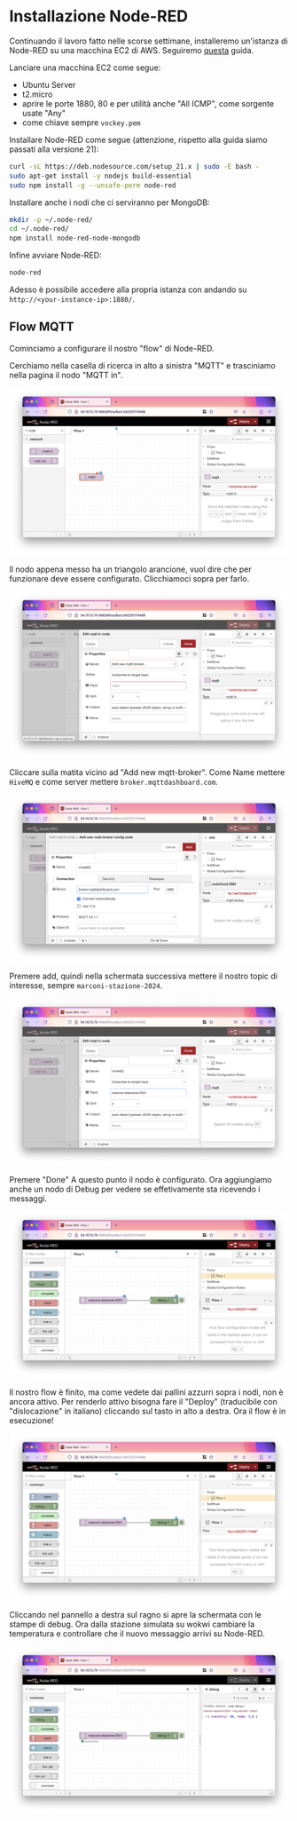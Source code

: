 # Installazione Node-RED

Continuando il lavoro fatto nelle scorse settimane, installeremo un'istanza di Node-RED su una macchina EC2 di AWS. Seguiremo [questa](https://nodered.org/docs/getting-started/aws#running-on-elastic-beanstalk-with-high-availability) guida.

Lanciare una macchina EC2 come segue:

- Ubuntu Server
- t2.micro
- aprire le porte 1880, 80 e per utilità anche "All ICMP", come sorgente usate "Any"
- come chiave sempre `vockey.pem`

Installare Node-RED come segue (attenzione, rispetto alla guida siamo passati alla versione 21):

```sh
curl -sL https://deb.nodesource.com/setup_21.x | sudo -E bash -
sudo apt-get install -y nodejs build-essential
sudo npm install -g --unsafe-perm node-red
```

Installare anche i nodi che ci serviranno per MongoDB:

```sh
mkdir -p ~/.node-red/
cd ~/.node-red/
npm install node-red-node-mongodb
```

Infine avviare Node-RED:

```sh
node-red
```

Adesso è possibile accedere alla propria istanza con andando su `http://<your-instance-ip>:1880/`.

## Flow MQTT

Cominciamo a configurare il nostro "flow" di Node-RED.

Cerchiamo nella casella di ricerca in alto a sinistra "MQTT" e trasciniamo nella pagina il nodo "MQTT in".

![screenshot-0](./img/screenshot-0.png)

Il nodo appena messo ha un triangolo arancione, vuol dire che per funzionare deve essere configurato. Clicchiamoci sopra per farlo.

![screenshot-1](./img/screenshot-1.png)

Cliccare sulla matita vicino ad "Add new mqtt-broker". Come Name mettere `HiveMQ` e come server mettere `broker.mqttdashboard.com`.

![screenshot-2](./img/screenshot-2.png)

Premere add, quindi nella schermata successiva mettere il nostro topic di interesse, sempre `marconi-stazione-2024`.

![screenshot-3](./img/screenshot-3.png)

Premere "Done" A questo punto il nodo è configurato. Ora aggiungiamo anche un nodo di Debug per vedere se effetivamente sta ricevendo i messaggi.

![screenshot-4](./img/screenshot-4.png)

Il nostro flow è finito, ma come vedete dai pallini azzurri sopra i nodi, non è ancora attivo. Per renderlo attivo bisogna fare il "Deploy" (traducibile con "dislocazione" in italiano) cliccando sul tasto in alto a destra. Ora il flow è in esecuzione!

![screenshot-4](./img/screenshot-4.png)

Cliccando nel pannello a destra sul ragno si apre la schermata con le stampe di debug. Ora dalla stazione simulata su wokwi cambiare la temperatura e controllare che il nuovo messaggio arrivi su Node-RED.

![screenshot-5](./img/screenshot-5.png)
